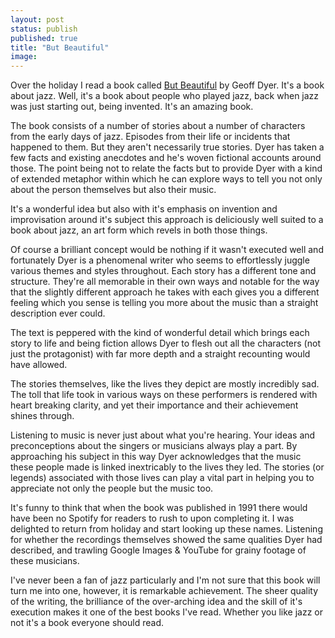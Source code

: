 ```yaml
---
layout: post
status: publish
published: true
title: "But Beautiful"
image:
---
```


Over the holiday I read a book called [But Beautiful](https://www.amazon.co.uk/dp/B007NXZI7C/ref=dp-kindle-redirect?_encoding=UTF8&btkr=1) by Geoff Dyer. It's a book about jazz. Well, it's a book about people who played jazz, back when jazz was just starting out, being invented. It's an amazing book.

The book consists of a number of stories about a number of characters from the early days of jazz. Episodes from their life or incidents that happened to them. But they aren't necessarily true stories. Dyer has taken a few facts and existing anecdotes and he's woven fictional accounts around those. The point being not to relate the facts but to provide Dyer with a kind of extended metaphor within which he can explore ways to tell you not only about the person themselves but also their music.

It's a wonderful idea but also with it's emphasis on invention and improvisation around it's subject this approach is deliciously well suited to a book about jazz, an art form which revels in both those things.

Of course a brilliant concept would be nothing if it wasn't executed well and fortunately Dyer is a phenomenal writer who seems to effortlessly juggle various themes and styles throughout. Each story has a different tone and structure. They're all memorable in their own ways and notable for the way that the slightly different approach he takes with each gives you a different feeling which you sense is telling you more about the music than a straight description ever could.

The text is peppered with the kind of wonderful detail which brings each story to life and being fiction allows Dyer to flesh out all the characters (not just the protagonist) with far more depth and a straight recounting would have allowed.

The stories themselves, like the lives they depict are mostly incredibly sad. The toll that life took in various ways on these performers is rendered with heart breaking clarity, and yet their importance and their achievement shines through.

Listening to music is never just about what you're hearing. Your ideas and preconceptions about the singers or musicians always play a part. By approaching his subject in this way Dyer acknowledges that the music these people made is linked inextricably to the lives they led. The stories (or legends) associated with those lives can play a vital part in helping you to appreciate not only the people but the music too.

It's funny to think that when the book was published in 1991 there would have been no Spotify for readers to rush to upon completing it. I was delighted to return from holiday and start looking up these names. Listening for whether the recordings themselves showed the same qualities Dyer had described, and trawling Google Images &amp; YouTube for grainy footage of these musicians.

I've never been a fan of jazz particularly and I'm not sure that this book will turn me into one, however, it is remarkable achievement. The sheer quality of the writing, the brilliance of the over-arching idea and the skill of it's execution makes it one of the best books I've read. Whether you like jazz or not it's a book everyone should read.

